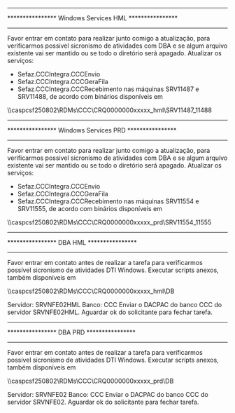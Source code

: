 ******************************************************
**************** Windows Services HML ****************
******************************************************
Favor entrar em contato para realizar junto comigo a atualização, para verificarmos possivel sicronismo de atividades com DBA e se algum arquivo existente vai ser mantido ou se todo o diretório será apagado.
Atualizar os serviços:
- Sefaz.CCCIntegra.CCCEnvio
- Sefaz.CCCIntegra.CCCGeraFila
- Sefaz.CCCIntegra.CCCRecebimento
nas máquinas SRV11487 e SRV11488, de acordo com binários disponíveis em 

\\\caspcsf250802\RDMs\CCC\CRQ0000000xxxxx_hml\SRV11487_11488
 
******************************************************
**************** Windows Services PRD ****************
******************************************************
Favor entrar em contato para realizar junto comigo a atualização, para verificarmos possivel sicronismo de atividades com DBA e se algum arquivo existente vai ser mantido ou se todo o diretório será apagado.
Atualizar os serviços:
- Sefaz.CCCIntegra.CCCEnvio
- Sefaz.CCCIntegra.CCCGeraFila
- Sefaz.CCCIntegra.CCCRecebimento
nas máquinas SRV11554 e SRV11555, de acordo com binários disponíveis em 

\\\caspcsf250802\RDMs\CCC\CRQ0000000xxxxx_prd\SRV11554_11555​
 
*****************************************
**************** DBA HML ****************
******************************************************
Favor entrar em contato antes de realizar a tarefa para verificarmos possível sicronismo de atividades DTI Windows.
Executar scripts anexos, também disponíveis em 

\\\caspcsf250802\RDMs\CCC\CRQ0000000xxxxx_hml\DB

Servidor: SRVNFE02HML
Banco: CCC
Enviar o DACPAC do banco CCC do servidor SRVNFE02HML.
Aguardar ok do solicitante para fechar tarefa.
 
*****************************************
**************** DBA PRD ****************
******************************************************
Favor entrar em contato antes de realizar a tarefa para verificarmos possivel sicronismo de atividades DTI Windows.
Executar scripts anexos, também disponíveis em 

\\\caspcsf250802\RDMs\CCC\CRQ0000000xxxxx_prd\DB

Servidor: SRVNFE02
Banco: CCC
Enviar o DACPAC do banco CCC do servidor SRVNFE02.
Aguardar ok do solicitante para fechar tarefa.
